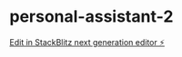 # personal-assistant-2

[Edit in StackBlitz next generation editor ⚡️](https://stackblitz.com/~/github.com/thierry1804/personal-assistant-2)